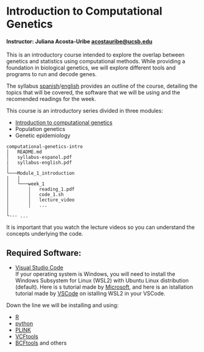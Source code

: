 # Introduction to Computational Genetics

#### Instructor: Juliana Acosta-Uribe acostauribe@ucsb.edu

This is an introductory course intended to explore the overlap between genetics and statistics using computational methods. While providing a foundation in biological genetics, we will explore different tools and programs to run and decode genes. 

The syllabus [spanish](Syllabus-Espanol.pdf)/[english](Syllabus-English.pdf) provides an outline of the course, detailing the topics that will be covered, the software that we will be using and the recomended readings for the week. 

This course is an introductory series divided in three modules:
- [Introduction to computational genetics](Module_1_Introduction)
- Population genetics
- Genetic epidemiology
  
```
computational-genetics-intro
│   README.md
│   syllabus-espanol.pdf
|   syllabus-english.pdf
│
└───Module_1_introduction
│   │
│   └───week_1
│       │   reading_1.pdf
│       │   code_1.sh
│       │   lecture_video
│       │   ...
│   
└--- ...
```

It is important that you watch the lecture videos so you can understand the concepts underlying the code.

## Required Software:

- [Visual Studio Code](https://code.visualstudio.com/)\
If your operating system is Windows, you will need to install the Windows Subsystem for Linux (WSL2) with Ubuntu Linux distribution (default). Here is s tutorial made by [Microsoft](https://learn.microsoft.com/en-us/windows/wsl/install), and here is an istallation tutorial made by [VSCode](https://code.visualstudio.com/docs/remote/wsl-tutorial) on istalling WSL2 in your VSCode.

Down the line we will be installing and using:
- [R](https://code.visualstudio.com/docs/languages/r)
- [python](https://code.visualstudio.com/docs/languages/python#_install-python-and-the-python-extension)
- [PLINK](https://www.cog-genomics.org/plink2/)
- [VCFtools](https://vcftools.github.io/man_latest.html)
- [BCFtools](https://samtools.github.io/bcftools/bcftools.html)
and others



